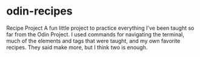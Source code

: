 # odin-recipes
Recipe Project
A fun little project to practice everything I've been taught so far from the Odin Project. I used commands for navigating the terminal, much of the elements and tags that were taught, and my own favorite recipes. They said make more, but I think two is enough. 
